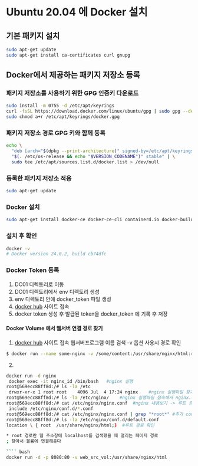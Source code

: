 # Ubuntu 20.04 에 Docker 설치

## 기본 패키지 설치
``` bash
sudo apt-get update
sudo apt-get install ca-certificates curl gnupg
```

## Docker에서 제공하는 패키지 저장소 등록

### 패키지 저장소를 사용하기 위한 GPG 인증키 다운로드
``` bash
sudo install -m 0755 -d /etc/apt/keyrings
curl -fsSL https://download.docker.com/linux/ubuntu/gpg | sudo gpg --dearmor -o /etc/apt/keyrings/docker.gpg
sudo chmod a+r /etc/apt/keyrings/docker.gpg
```

### 패키지 저장소 경로 GPG 키와 함께 등록
``` bash
echo \
  "deb [arch="$(dpkg --print-architecture)" signed-by=/etc/apt/keyrings/docker.gpg] https://download.docker.com/linux/ubuntu \
  "$(. /etc/os-release && echo "$VERSION_CODENAME")" stable" | \
  sudo tee /etc/apt/sources.list.d/docker.list > /dev/null
```

### 등록한 패키지 저장소 적용
``` bash
sudo apt-get update
```

### Docker 설치
``` bash
sudo apt-get install docker-ce docker-ce-cli containerd.io docker-buildx-plugin docker-compose-plugin
```

### 설치 후 확인
``` bash
docker -v
# Docker version 24.0.2, build cb74dfc
```

### Docker Token 등록
1. DC01 디렉토리로 이동
2. DC01 디렉토리에서 env 디렉토리 생성
3. env 디렉토리 안에 docker_token 파일 생성
4. [docker hub](https://hub.docker.com/settings/security) 사이트 접속
5. docker token 생성 후 발급된 token을 docker_token 에 기록 후 저장

#### Docker Volume 에서 웹서버 연결 경로 찾기
1. [docker hub](https://hub.docker.com/settings/security) 사이트 접속
  웹서버프로그램 이름 검색
 -v 옵션 사용시 경로 확인
 ```` bash
 $ docker run --name some-nginx -v /some/content:/usr/share/nginx/html:ro -d nginx
 ````
2.
```` bash
docker run -d nginx
 docker exec -it nginx_id /bin/bash   #nginx 실행
root@569ecc88ff8d:/# ls -la /etc
 drwxr-xr-x 1 root root    4096 Jul  4 17:24 nginx    #nginx 실행파일 찾기
root@569ecc88ff8d:/# ls -la /etc/nginx/    #nginx 실행파일 접속해서 nginx.conf 찾기
root@569ecc88ff8d:/# cat /etc/nginx/nginx.conf  #nginx 내용보기 -> 루트 경로 없음
 include /etc/nginx/conf.d/*.conf 
root@569ecc88ff8d:/# cat /etc/nginx/nginx.conf | grep "*root*" #추가 conf파일에서 root 포함한 내용찾기
root@569ecc88ff8d:/# ls -la /etc/nginx/conf.d/default.conf
location \ { root  /usr/share/nginx/html;}  #루트 경로 확인

* root 경로란 웹 주소창에 localhost를 검색했을 때 열리는 페이지 경로
; 찾아서 볼륨에 연결해준다

```` bash
docker run -d -p 8080:80 -v web_src_vol:/usr/share/nginx/html
````







